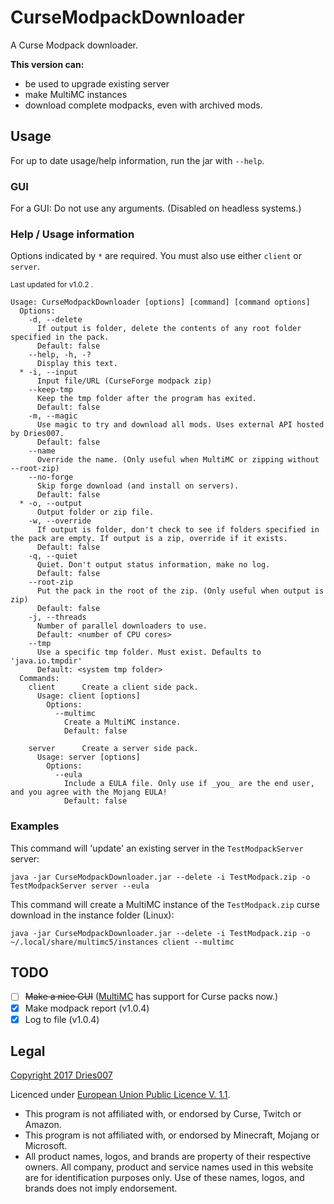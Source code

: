 # CurseModpackDownloader

A Curse Modpack downloader.

**This version can:**
- be used to upgrade existing server
- make MultiMC instances
- download complete modpacks, even with archived mods.

## Usage

For up to date usage/help information, run the jar with `--help`.

### GUI

For a GUI: Do not use any arguments. (Disabled on headless systems.)

### Help / Usage information

Options indicated by `*` are required. You must also use either `client` or `server`.

<small>Last updated for v1.0.2 .</small>

```
Usage: CurseModpackDownloader [options] [command] [command options]
  Options:
    -d, --delete
      If output is folder, delete the contents of any root folder specified in the pack.
      Default: false
    --help, -h, -?
      Display this text.
  * -i, --input
      Input file/URL (CurseForge modpack zip)
    --keep-tmp
      Keep the tmp folder after the program has exited.
      Default: false
    -m, --magic
      Use magic to try and download all mods. Uses external API hosted by Dries007.
      Default: false
    --name
      Override the name. (Only useful when MultiMC or zipping without --root-zip)
    --no-forge
      Skip forge download (and install on servers).
      Default: false
  * -o, --output
      Output folder or zip file.
    -w, --override
      If output is folder, don't check to see if folders specified in the pack are empty. If output is a zip, override if it exists.
      Default: false
    -q, --quiet
      Quiet. Don't output status information, make no log.
      Default: false
    --root-zip
      Put the pack in the root of the zip. (Only useful when output is zip)
      Default: false
    -j, --threads
      Number of parallel downloaders to use.
      Default: <number of CPU cores>
    --tmp
      Use a specific tmp folder. Must exist. Defaults to 'java.io.tmpdir'
      Default: <system tmp folder>
  Commands:
    client      Create a client side pack.
      Usage: client [options]
        Options:
          --multimc
            Create a MultiMC instance.
            Default: false

    server      Create a server side pack.
      Usage: server [options]
        Options:
          --eula
            Include a EULA file. Only use if _you_ are the end user, and you agree with the Mojang EULA!
            Default: false
```

### Examples

This command will 'update' an existing server in the `TestModpackServer` server:
```
java -jar CurseModpackDownloader.jar --delete -i TestModpack.zip -o TestModpackServer server --eula
```
This command will create a MultiMC instance of the `TestModpack.zip` curse download in the instance folder (Linux):
```
java -jar CurseModpackDownloader.jar --delete -i TestModpack.zip -o ~/.local/share/multimc5/instances client --multimc
```

## TODO

- [ ] ~~Make a nice GUI~~ ([MultiMC](https://multimc.org) has support for Curse packs now.)
- [x] Make modpack report (v1.0.4)
- [x] Log to file (v1.0.4)

## Legal

[Copyright 2017 Dries007](src/main/java/net/dries007/cmd/LICENSE-HEADER)

Licenced under [European Union Public Licence V. 1.1](LICENSE).

- This program is not affiliated with, or endorsed by Curse, Twitch or Amazon.
- This program is not affiliated with, or endorsed by Minecraft, Mojang or Microsoft.
- All product names, logos, and brands are property of their respective owners. All company, product and service names used in this website are for identification purposes only. Use of these names, logos, and brands does not imply endorsement.
